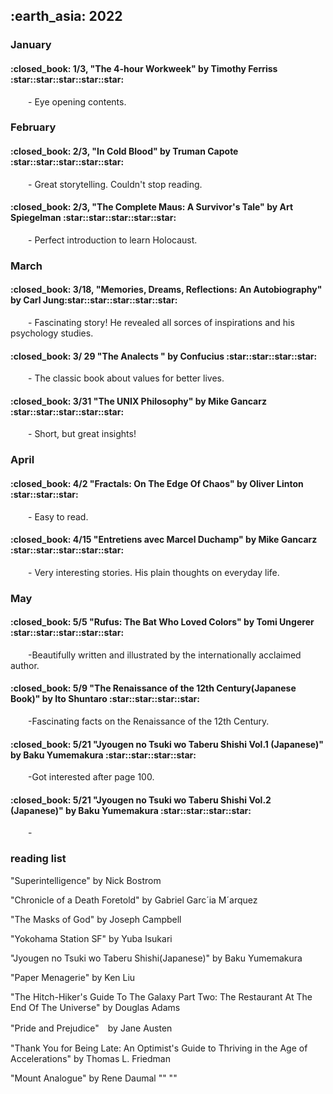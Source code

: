 <h2> :earth_asia: 2022 </h2>
<h3> January </h3>

<h4>:closed_book: 1/3, "The 4-hour Workweek" by Timothy Ferriss :star::star::star::star::star:</h4>
&emsp;&emsp;- Eye opening contents. 

<h3> February </h3>

<h4>:closed_book: 2/3, "In Cold Blood" by Truman Capote  :star::star::star::star::star:</h4>
&emsp;&emsp;- Great storytelling. Couldn't stop reading. 

<h4>:closed_book: 2/3, "The Complete Maus: A Survivor's Tale" by Art Spiegelman  :star::star::star::star::star:</h4>
&emsp;&emsp;- Perfect introduction to learn Holocaust.





<h3> March </h3>

<h4>:closed_book: 3/18, "Memories, Dreams, Reflections: An Autobiography" by Carl Jung:star::star::star::star::star:</h4>
&emsp;&emsp;- Fascinating story! He revealed all sorces of inspirations and his psychology studies.

<h4>:closed_book: 3/ 29 "The Analects " by Confucius :star::star::star::star:</h4>
&emsp;&emsp;- The classic book about values for better lives. 

<h4>:closed_book: 3/31 "The UNIX Philosophy" by Mike Gancarz :star::star::star::star::star:</h4>
&emsp;&emsp;- Short, but great insights!

<h3> April </h3>

<h4>:closed_book: 4/2 "Fractals: On The Edge Of Chaos" by Oliver Linton  :star::star::star:</h4>
&emsp;&emsp;- Easy to read.


<h4>:closed_book: 4/15 "Entretiens avec Marcel Duchamp" by Mike Gancarz :star::star::star::star::star:</h4>
&emsp;&emsp;- Very interesting stories. His plain thoughts on everyday life.


<h3> May </h3>

<h4>:closed_book: 5/5 "Rufus: The Bat Who Loved Colors" by Tomi Ungerer :star::star::star::star::star:</h4>
&emsp;&emsp;-Beautifully written and illustrated by the internationally acclaimed author.


<h4>:closed_book: 5/9 "The Renaissance of the 12th Century(Japanese Book)" by Ito Shuntaro :star::star::star::star:</h4>
&emsp;&emsp;-Fascinating facts on the Renaissance of the 12th Century.


<h4>:closed_book: 5/21 "Jyougen no Tsuki wo Taberu Shishi Vol.1 (Japanese)" by Baku Yumemakura :star::star::star::star:</h4>
&emsp;&emsp;-Got interested after page 100.


<h4>:closed_book: 5/21 "Jyougen no Tsuki wo Taberu Shishi Vol.2 (Japanese)" by Baku Yumemakura :star::star::star::star:</h4>
&emsp;&emsp;-


<h3> reading list</h3>

"Superintelligence" by Nick Bostrom 

"Chronicle of a Death Foretold" by  Gabriel Garc´ia M´arquez 

"The Masks of God" by Joseph Campbell

"Yokohama Station SF" by Yuba Isukari

"Jyougen no Tsuki wo Taberu Shishi(Japanese)" by Baku Yumemakura

"Paper Menagerie" by Ken Liu

"The Hitch-Hiker's Guide To The Galaxy Part Two: The Restaurant At The End Of The Universe" by Douglas Adams

"Pride and Prejudice"　by Jane Austen

"Thank You for Being Late: An Optimist's Guide to Thriving in the Age of Accelerations" by  Thomas L. Friedman 

"Mount Analogue" by Rene Daumal 
""
""
